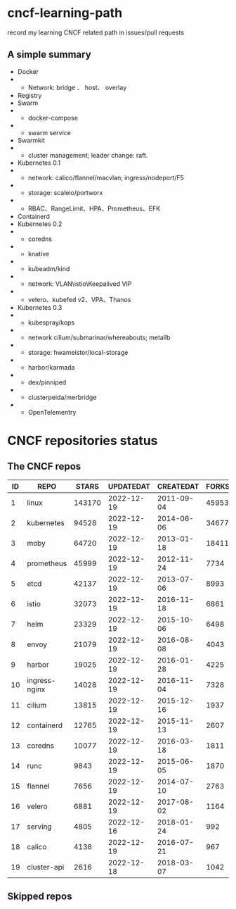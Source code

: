 # cncf-learning-path
record my learning CNCF related path in issues/pull requests

## A simple summary
- Docker
- - Network: bridge 、 host、 overlay
- Registry
- Swarm
- - docker-compose
- - swarm service
- Swarmkit
- - cluster management; leader change: raft.
- Kubernetes 0.1
- - network: calico/flannel/macvlan; ingress/nodeport/F5
- - storage: scaleio/portworx
- - RBAC、RangeLimit、HPA、Prometheus、EFK
- Containerd
- Kubernetes 0.2
- - coredns
- - knative
- - kubeadm/kind
- - network: VLAN\istio\Keepalived VIP
- - velero、kubefed v2、VPA、Thanos
- Kubernetes 0.3
- - kubespray/kops
- - network cilium/submarinar/whereabouts; metallb
- - storage: hwameistor/local-storage
- - harbor/karmada
- - dex/pinniped
- - clusterpeida/merbridge
- - OpenTelementry

# CNCF repositories status
<!--START_SECTION:github_repos-->
## The CNCF repos
| ID |     REPO      | STARS  | UPDATEDAT  | CREATEDAT  | FORKSCOUNT |
|----|---------------|--------|------------|------------|------------|
|  1 | linux         | 143170 | 2022-12-19 | 2011-09-04 |      45953 |
|  2 | kubernetes    |  94528 | 2022-12-19 | 2014-06-06 |      34677 |
|  3 | moby          |  64720 | 2022-12-19 | 2013-01-18 |      18411 |
|  4 | prometheus    |  45999 | 2022-12-19 | 2012-11-24 |       7734 |
|  5 | etcd          |  42137 | 2022-12-19 | 2013-07-06 |       8993 |
|  6 | istio         |  32073 | 2022-12-19 | 2016-11-18 |       6861 |
|  7 | helm          |  23329 | 2022-12-19 | 2015-10-06 |       6498 |
|  8 | envoy         |  21079 | 2022-12-19 | 2016-08-08 |       4043 |
|  9 | harbor        |  19025 | 2022-12-19 | 2016-01-28 |       4225 |
| 10 | ingress-nginx |  14028 | 2022-12-19 | 2016-11-04 |       7328 |
| 11 | cilium        |  13815 | 2022-12-19 | 2015-12-16 |       1937 |
| 12 | containerd    |  12765 | 2022-12-19 | 2015-11-13 |       2607 |
| 13 | coredns       |  10077 | 2022-12-19 | 2016-03-18 |       1811 |
| 14 | runc          |   9843 | 2022-12-19 | 2015-06-05 |       1870 |
| 15 | flannel       |   7656 | 2022-12-19 | 2014-07-10 |       2763 |
| 16 | velero        |   6881 | 2022-12-19 | 2017-08-02 |       1164 |
| 17 | serving       |   4805 | 2022-12-16 | 2018-01-24 |        992 |
| 18 | calico        |   4138 | 2022-12-19 | 2016-07-21 |        967 |
| 19 | cluster-api   |   2616 | 2022-12-18 | 2018-03-07 |       1042 |



## Skipped repos
<!--END_SECTION:github_repos-->
